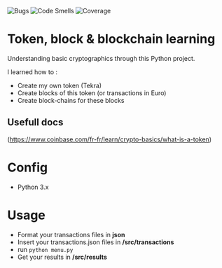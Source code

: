 ![Bugs](https://sonarcloud.io/api/project_badges/measure?project=MathieuAudibert_BlockChain&metric=bugs)
![Code Smells](https://sonarcloud.io/api/project_badges/measure?project=MathieuAudibert_BlockChain&metric=code_smells)
![Coverage](https://sonarcloud.io/api/project_badges/measure?project=MathieuAudibert_BlockChain&metric=coverage)

# Token, block & blockchain learning

Understanding basic cryptographics through this Python project.

I learned how to :

- Create my own token (Tekra)
- Create blocks of this token (or transactions in Euro)
- Create block-chains for these blocks

## Usefull docs

(https://www.coinbase.com/fr-fr/learn/crypto-basics/what-is-a-token)

# Config

- Python 3.x

# Usage

- Format your transactions files in **json**
- Insert your transactions.json files in **/src/transactions**
- run `python menu.py `
- Get your results in **/src/results**

